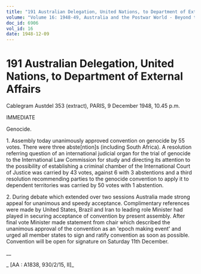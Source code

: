 ```yaml
---
title: "191 Australian Delegation, United Nations, to Department of External Affairs"
volume: "Volume 16: 1948-49, Australia and the Postwar World - Beyond the Region"
doc_id: 6906
vol_id: 16
date: 1948-12-09
---
```


# 191 Australian Delegation, United Nations, to Department of External Affairs

Cablegram Austdel 353 (extract), PARIS, 9 December 1948, 10.45 p.m.

IMMEDIATE

Genocide.

1\. Assembly today unanimously approved convention on genocide by 55 votes. There were three abste[ntion]s (including South Africa). A resolution referring question of an international judicial organ for the trial of genocide to the International Law Commission for study and directing its attention to the possibility of establishing a criminal chamber of the International Court of Justice was carried by 43 votes, against 6 with 3 abstentions and a third resolution recommending parties to the genocide convention to apply it to dependent territories was carried by 50 votes with 1 abstention.

2\. During debate which extended over two sessions Australia made strong appeal for unanimous and speedy acceptance. Complimentary references were made by United States, Brazil and Iran to leading role Minister had played in securing acceptance of convention by present assembly. After final vote Minister made statement from chair which described the unanimous approval of the convention as an 'epoch making event' and urged all member states to sign and ratify convention as soon as possible. Convention will be open for signature on Saturday 11th December.

__

_ [AA : A1838, 930/2/15, II]_
